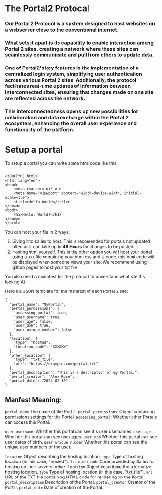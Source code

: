 # The Portal2 Protocal
### Our Portal 2 Protocol is a system designed to host websites on a webserver close to the conventional internet. 
### What sets it apart is its capability to enable interaction among Portal 2 sites, creating a network where these sites can seamlessly communicate and pull from others to update data. 
### One of Portal2's key features is the implementation of a centralized login system, simplifying user authentication across various Portal 2 sites. Additionally, the protocol facilitates real-time updates of information between interconnected sites, ensuring that changes made on one site are reflected across the network. 
### This interconnectedness opens up new possibilities for collaboration and data exchange within the Portal 2 ecosystem, enhancing the overall user experience and functionality of the platform.


# Setup a portal

To setup a portal you can write some html code like this
```

<!DOCTYPE html>
<html lang="en">
<head>
    <meta charset="UTF-8">
    <meta name="viewport" content="width=device-width, initial-scale=1.0">
    <title>Hello World</title>
</head>
<body>
    <h1>Hello, World!</h1>
</body>
</html>
```
You can host your file in 2 ways.

1. Giving it to sa.lex to host. This is recomended for portals not updated often as it can take up to **48 Hours** for changes to be posted.
2. Hosting html yourself. This is the other option you will host your portal using a .txt file containing your html css and js code. this html code will be displayed when someone views your site. We recommend using github pages to host your txt file

You also need a manafest for the protocall to understand what site it's looking At

Here's a JSON template for the manifest of each Portal 2 site:

```
{
  "portal_name": "MyPortal",
  "portal_permissions": {
    "accessing_portal": true,
    "user_username": true,
    "user_age": false,
    "user_dob": true,
    "user_unique_number": false
  },
  "location": {
    "type": "hosted",
    "location_code": "XXXXXX"
  },
  "other_location": {
    "type": "txt_file",
    "url": "https://example.com/portal.txt"
  },
  "portal_description": "This is a description of my Portal.",
  "portal_creator": "Alex Rose",
  "portal_date": "2024-02-10"
}
```
## Manfest Meaning:

`portal_name` The name of the Portal.
`portal_permissions`: Object containing permissions settings for the Portal.
`accessing_portal`: Whether other Portals can access this Portal.

`user_username`: Whether this portal can see it's user usernames.
`user_age` Whether this portal can see user ages.
`user_dob` Whether this portal can see user dates of birth.
`user_unique_number` Whether this portal can see the unique user numbers of the user.

`location` Object describing the hosting location.
`type` Type of hosting location (in this case, "hosted").
`location_code` Code provided by Sa.lex for hosting on their servers.
`other_location` Object describing the alternative hosting location.
`type` Type of hosting location (in this case, "txt_file").
`url` URL of the TXT file containing HTML code for rendering on the Portal.
`portal_description` Description of the Portal.
`portal_creator` Creator of the Portal.
`portal_date` Date of creation of the Portal.
